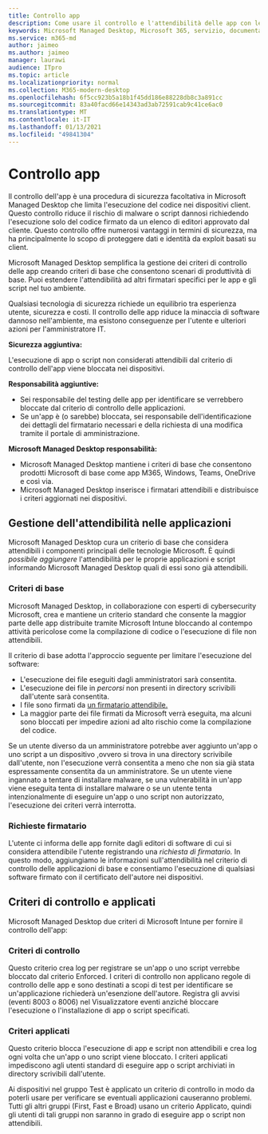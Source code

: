 ```yaml
---
title: Controllo app
description: Come usare il controllo e l'attendibilità delle app con le applicazioni
keywords: Microsoft Managed Desktop, Microsoft 365, servizio, documentazione
ms.service: m365-md
author: jaimeo
ms.author: jaimeo
manager: laurawi
audience: ITpro
ms.topic: article
ms.localizationpriority: normal
ms.collection: M365-modern-desktop
ms.openlocfilehash: 6f5cc923b5a18b1f45dd186e88228db8c3a891cc
ms.sourcegitcommit: 83a40facd66e14343ad3ab72591cab9c41ce6ac0
ms.translationtype: MT
ms.contentlocale: it-IT
ms.lasthandoff: 01/13/2021
ms.locfileid: "49841304"
---
```

# <a name="app-control"></a>Controllo app

Il controllo dell'app è una procedura di sicurezza facoltativa in Microsoft Managed Desktop che limita l'esecuzione del codice nei dispositivi client. Questo controllo riduce il rischio di malware o script dannosi richiedendo l'esecuzione solo del codice firmato da un elenco di editori approvato dal cliente. Questo controllo offre numerosi vantaggi in termini di sicurezza, ma ha principalmente lo scopo di proteggere dati e identità da exploit basati su client.

Microsoft Managed Desktop semplifica la gestione dei criteri di controllo delle app creando criteri di base che consentono scenari di produttività di base. Puoi estendere l'attendibilità ad altri firmatari specifici per le app e gli script nel tuo ambiente. 


Qualsiasi tecnologia di sicurezza richiede un equilibrio tra esperienza utente, sicurezza e costi. Il controllo delle app riduce la minaccia di software dannoso nell'ambiente, ma esistono conseguenze per l'utente e ulteriori azioni per l'amministratore IT.

**Sicurezza aggiuntiva:**

L'esecuzione di app o script non considerati attendibili dal criterio di controllo dell'app viene bloccata nei dispositivi.

**Responsabilità aggiuntive:**

- Sei responsabile del testing delle app per identificare se verrebbero bloccate dal criterio di controllo delle applicazioni.
- Se un'app è (o sarebbe) bloccata, sei responsabile dell'identificazione dei dettagli del firmatario necessari e della richiesta di una modifica tramite il portale di amministrazione.

**Microsoft Managed Desktop responsabilità:**

- Microsoft Managed Desktop mantiene i criteri di base che consentono prodotti Microsoft di base come app M365, Windows, Teams, OneDrive e così via.
- Microsoft Managed Desktop inserisce i firmatari attendibili e distribuisce i criteri aggiornati nei dispositivi.


## <a name="managing-trust-in-applications"></a>Gestione dell'attendibilità nelle applicazioni

Microsoft Managed Desktop cura un criterio di base che considera attendibili i componenti principali delle tecnologie Microsoft. È quindi *possibile aggiungere* l'attendibilità per le proprie applicazioni e script informando Microsoft Managed Desktop quali di essi sono già attendibili.

### <a name="base-policy"></a>Criteri di base

Microsoft Managed Desktop, in collaborazione con esperti di cybersecurity Microsoft, crea e mantiene un criterio standard che consente la maggior parte delle app distribuite tramite Microsoft Intune bloccando al contempo attività pericolose come la compilazione di codice o l'esecuzione di file non attendibili.

Il criterio di base adotta l'approccio seguente per limitare l'esecuzione del software:

- L'esecuzione dei file eseguiti dagli amministratori sarà consentita.
- L'esecuzione dei file in *percorsi* non presenti in directory scrivibili dall'utente sarà consentita.
- I file sono firmati da [un firmatario attendibile.](#signer-requests)
- La maggior parte dei file firmati da Microsoft verrà eseguita, ma alcuni sono bloccati per impedire azioni ad alto rischio come la compilazione del codice.


Se un utente diverso da un amministratore potrebbe aver aggiunto un'app o uno script a un dispositivo ,ovvero si trova in una directory scrivibile dall'utente, non l'esecuzione verrà consentita a meno che non sia già stata espressamente consentita da un amministratore. Se un utente viene ingannato a tentare di installare malware, se una vulnerabilità in un'app viene eseguita tenta di installare malware o se un utente tenta intenzionalmente di eseguire un'app o uno script non autorizzato, l'esecuzione dei criteri verrà interrotta.

### <a name="signer-requests"></a>Richieste firmatario

L'utente ci informa delle app fornite dagli editori di software di cui si considera attendibile l'utente registrando una *richiesta di firmatario.* In questo modo, aggiungiamo le informazioni sull'attendibilità nel criterio di controllo delle applicazioni di base e consentiamo l'esecuzione di qualsiasi software firmato con il certificato dell'autore nei dispositivi.

## <a name="audit-and-enforced-policies"></a>Criteri di controllo e applicati

Microsoft Managed Desktop due criteri di Microsoft Intune per fornire il controllo dell'app:

### <a name="audit-policy"></a>Criteri di controllo
Questo criterio crea log per registrare se un'app o uno script verrebbe bloccato dal criterio Enforced. I criteri di controllo non applicano regole di controllo delle app e sono destinati a scopi di test per identificare se un'applicazione richiederà un'esenzione dell'autore. Registra gli avvisi (eventi 8003 o 8006) nel Visualizzatore eventi anziché bloccare l'esecuzione o l'installazione di app o script specificati.

### <a name="enforced-policy"></a>Criteri applicati
Questo criterio blocca l'esecuzione di app e script non attendibili e crea log ogni volta che un'app o uno script viene bloccato. I criteri applicati impediscono agli utenti standard di eseguire app o script archiviati in directory scrivibili dall'utente.

Ai dispositivi nel gruppo Test è applicato un criterio di controllo in modo da poterli usare per verificare se eventuali applicazioni causeranno problemi. Tutti gli altri gruppi (First, Fast e Broad) usano un criterio Applicato, quindi gli utenti di tali gruppi non saranno in grado di eseguire app o script non attendibili.







